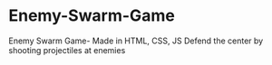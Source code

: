 # Enemy-Swarm-Game
Enemy Swarm Game- Made in HTML, CSS, JS
Defend the center by shooting projectiles at enemies
